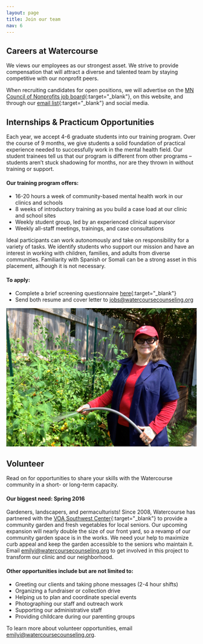 ```yaml
---
layout: page
title: Join our team
nav: 6
---
```


## Careers at Watercourse

We views our employees as our strongest asset. We strive to provide compensation that will attract a diverse and talented team by staying competitive with our nonprofit peers.
 
When recruiting candidates for open positions, we will advertise on the [MN Council of Nonprofits job board](http://www.minnesotanonprofits.org/jobs){:target="_blank"}, on this website, and through our [email list](http://eepurl.com/bBBXSD){:target="_blank"} and social media.


## Internships & Practicum Opportunities

Each year, we accept 4-6 graduate students into our training program. Over the course of 9 months, we give students a solid foundation of practical experience needed to successfully work in the mental health field. Our student trainees tell us that our program is different from other programs – students aren’t stuck shadowing for months, nor are they thrown in without training or support.

#### Our training program offers:

* 16-20 hours a week of community-based mental health work in our clinics and schools
* 8 weeks of introductory training as you build a case load at our clinic and school sites
* Weekly student group, led by an experienced clinical supervisor
* Weekly all-staff meetings, trainings, and case consultations

Ideal participants can work autonomously and take on responsibility for a variety of tasks. We identify students who support our mission and have an interest in working with children, families, and adults from diverse communities. Familiarity with Spanish or Somali can be a strong asset in this placement, although it is not necessary.

#### To apply:

* Complete a brief screening questionnaire [here](https://docs.google.com/forms/d/1yJkyiR5gRViSIFBrLAjQML7ZZbKNSy6FYUjlW1ktrlw/viewform?entry.702884059&entry.502240415=Please+check+that+this+is+accurate!&entry.845608170&entry.228968896&entry.1270550901&entry.1948455789&entry.2112202635&entry.220341584&entry.779605033&entry.1404859272){:target="_blank"}
* Send both resume and cover letter to jobs@watercoursecounseling.org

![Smiling community garden volunteer](/volunteer.jpg)

## Volunteer

Read on for opportunities to share your skills with the Watercourse community in a short- or long-term capacity.

#### Our biggest need: Spring 2016

Gardeners, landscapers, and permaculturists! Since 2008, Watercourse has partnered with the [VOA Southwest Center](http://www.voamnwi.org/southwest-center){:target="_blank"} to provide a community garden and fresh vegetables for local seniors. Our upcoming expansion will nearly double the size of our front yard, so a revamp of our community garden space is in the works. We need your help to maximize curb appeal and keep the garden accessible to the seniors who maintain it. Email [emilyi@watercoursecounseling.org]() to get involved in this project to transform our clinic and our neighborhood.
 
#### Other opportunities include but are not limited to:
* Greeting our clients and taking phone messages (2-4 hour shifts)
* Organizing a fundraiser or collection drive
* Helping us to plan and coordinate special events
* Photographing our staff and outreach work
* Supporting our administrative staff
* Providing childcare during our parenting groups

To learn more about volunteer opportunities, email [emilyi@watercoursecounseling.org]().
